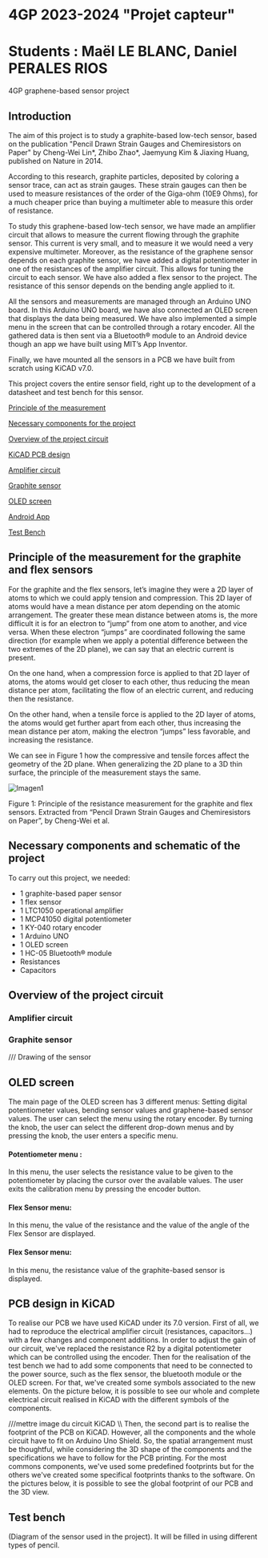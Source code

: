 # 4GP 2023-2024 "Projet capteur"
# Students : Maël LE BLANC, Daniel PERALES RIOS

4GP graphene-based sensor project

## Introduction
The aim of this project is to study a graphite-based low-tech sensor, based on the publication "Pencil Drawn Strain Gauges and Chemiresistors on Paper" by Cheng-Wei Lin*, Zhibo Zhao*, Jaemyung Kim & Jiaxing Huang, published on Nature in 2014.

According to this research, graphite particles, deposited by coloring a sensor trace, can act as strain gauges. These strain gauges can then be used to measure resistances of the order of the Giga-ohm (10E9 Ohms), for a much cheaper price than buying a multimeter able to measure this order of resistance.

To study this graphene-based low-tech sensor, we have made an amplifier circuit that allows to measure the current flowing through the graphite sensor. This current is very small, and to measure it we would need a very expensive multimeter. Moreover, as the resistance of the graphene sensor depends on each graphite sensor, we have added a digital potentiometer in one of the resistances of the amplifier circuit. This allows for tuning the circuit to each sensor.
We have also added a flex sensor to the project. The resistance of this sensor depends on the bending angle applied to it.

All the sensors and measurements are managed through an Arduino UNO board. In this Arduino UNO board, we have also connected an OLED screen that displays the data being measured. We have also implemented a simple menu in the screen that can be controlled through a rotary encoder. All the gathered data is then sent via a Bluetooth® module to an Android device though an app we have built using MIT’s App Inventor.

Finally, we have mounted all the sensors in a PCB we have built from scratch using KiCAD v7.0.

This project covers the entire sensor field, right up to the development of a datasheet and test bench for this sensor.

[Principle of the measurement](#principle-of-the-measurement-for-the-graphite-and-flex-sensors)

[Necessary components for the project](#necessary-components)

[Overview of the project circuit](#overview-of-the-project-circuit)

[KiCAD PCB design](#kicad-pcb-design)

[Amplifier circuit](##amplifier-circuit)

[Graphite sensor](#graphite-sensor)

[OLED screen](#oled-screen)

[Android App](#android-app)

[Test Bench](#test-bench)

## Principle of the measurement for the graphite and flex sensors

For the graphite and the flex sensors, let’s imagine they were a 2D layer of atoms to which we could apply tension and compression. This 2D layer of atoms would have a mean distance per atom depending on the atomic arrangement. The greater these mean distance between atoms is, the more difficult it is for an electron to “jump” from one atom to another, and vice versa. When these electron “jumps” are coordinated following the same direction (for example when we apply a potential difference between the two extremes of the 2D plane), we can say that an electric current is present.

On the one hand, when a compression force is applied to that 2D layer of atoms, the atoms would get closer to each other, thus reducing the mean distance per atom, facilitating the flow of an electric current, and reducing then the resistance. 

On the other hand, when a tensile force is applied to the 2D layer of atoms, the atoms would get further apart from each other, thus increasing the mean distance per atom, making the electron “jumps” less favorable, and increasing the resistance. 

We can see in Figure 1 how the compressive and tensile forces affect the geometry of the 2D plane. When generalizing the 2D plane to a 3D thin surface, the principle of the measurement stays the same.

![Imagen1](https://github.com/MOSH-Insa-Toulouse/2023-2024-4GP-LE-BLANC--PERALES-RIOS/assets/72049530/5d65b1fc-ff74-4581-843a-14737c406238)

Figure 1: Principle of the resistance measurement for the graphite and flex sensors. Extracted from “Pencil Drawn Strain Gauges and Chemiresistors on Paper”, by Cheng-Wei et al.


## Necessary components and schematic of the project

To carry out this project, we needed: 
  - 1 graphite-based paper sensor
  - 1 flex sensor
  - 1 LTC1050 operational amplifier
  - 1 MCP41050 digital potentiometer
  - 1 KY-040 rotary encoder
  - 1 Arduino UNO
  - 1 OLED screen
  - 1 HC-05 Bluetooth® module
  - Resistances
  - Capacitors

## Overview of the project circuit

### Amplifier circuit 

### Graphite sensor

/// Drawing of the sensor
 

## OLED screen
The main page of the OLED screen has 3 different menus: Setting digital potentiometer values, bending sensor values and graphene-based sensor values. The user can select the menu using the rotary encoder. By turning the knob, the user can select the different drop-down menus and by pressing the knob, the user enters a specific menu. 

#### Potentiometer menu :
In this menu, the user selects the resistance value to be given to the potentiometer by placing the cursor over the available values. The user exits the calibration menu by pressing the encoder button. 
#### Flex Sensor menu:
In this menu, the value of the resistance and the value of the angle of the Flex Sensor are displayed.  
#### Flex Sensor menu:
In this menu, the resistance value of the graphite-based sensor is displayed. 

## PCB design in KiCAD
To realise our PCB we have used KiCAD under its 7.0 version. 
First of all, we had to reproduce the electrical amplifier circuit (resistances, capacitors...) with a few changes and component additions. In order to adjust the gain of our circuit, we've replaced the resistance R2 by a digital potentiometer which can be controlled using the encoder. Then for the realisation of the test bench we had to add some components that need to be connected to the power source, such as the flex sensor, the bluetooth module or the OLED screen. For that, we've created some symbols associated to the new elements. 
On the picture below, it is possible to see our whole and complete electrical circuit realised in KiCAD with the different symbols of the components. 

///mettre image du circuit KiCAD \\\ 
Then, the second part is to realise the footprint of the PCB on KiCAD. However, all the components and the whole circuit have to fit on Arduino Uno Shield. So, the spatial arrangement must be thoughtful, while considering the 3D shape of the components and the specifications we have to follow for the PCB printing. 
For the most commons components, we've used some predefined footprints but for the others we've created some specifical footprints thanks to the software. 
On the pictures below, it is possible to see the global footprint of our PCB and the 3D view. 

## Test bench

(Diagram of the sensor used in the project). It will be filled in using different types of pencil.
